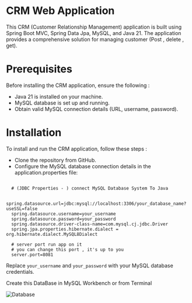 # CRM Web Application

This CRM (Customer Relationship Management) application is built using Spring Boot MVC, Spring Data Jpa, MySQL, and Java 21. The application provides a comprehensive solution for managing customer (Post , delete , get). 


# Prerequisites

Before installing the CRM application, ensure the following :

- Java 21 is installed on your machine.
- MySQL database is set up and running.
- Obtain valid MySQL connection details (URL, username, password).

# Installation

To install and run the CRM application, follow these steps :

- Clone the repository from GitHub.
- Configure the MySQL database connection details in the application.properties file:

```

  # (JDBC Properties - ) connect MySQL Database System To Java

  spring.datasource.url=jdbc:mysql://localhost:3306/your_database_name?useSSL=false
  spring.datasource.username=your_username
  spring.datasource.password=your_password
  spring.datasource.driver-class-name=com.mysql.cj.jdbc.Driver
  spring.jpa.properties.hibernate.dialect = org.hibernate.dialect.MySQL8Dialect

  # server port run app on it
  # you can change this port , it's up to you
  server.port=8081

```

Replace `your_username` and `your_password` with your MySQL database credentials.

Create this DataBase in MySQL Workbench or from Terminal

![Database](https://github.com/ahmedelazab1220/CRM-RESTAPI-SpringBoot/assets/105994948/2be3574a-5716-47c2-9420-cb7b74b17732)
